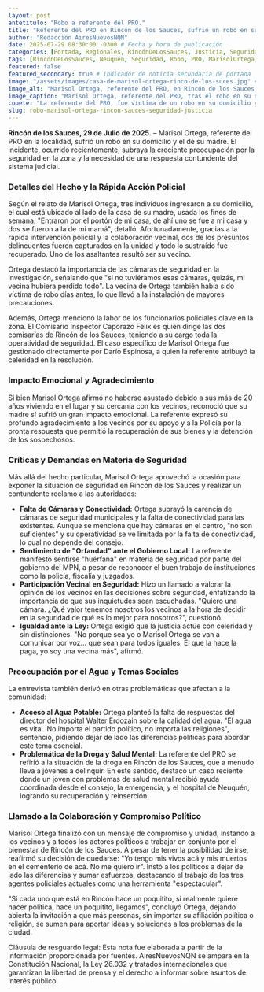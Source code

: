 ```yaml
---
layout: post
antetitulo: "Robo a referente del PRO."
title: "Referente del PRO en Rincón de los Sauces, sufrió un robo en su domicilio y reclamo más seguridad y justicia."
author: "Redacción AiresNuevosNQN"
date: 2025-07-29 08:30:00 -0300 # Fecha y hora de publicación
categories: [Portada, Regionales, RincónDeLosSauces, Justicia, Seguridad]
tags: [RincónDeLosSauces, Neuquén, Seguridad, Robo, PRO, MarisolOrtega, Justicia, Policía, Delincuencia, AguaPotable, SaludMental]
featured: false
featured_secondary: true # Indicador de noticia secundaria de portada
image: "/assets/images/casa-de-marisol-ortega-rinco-de-los-suces.jpg" # RUTA DE LA IMAGEN (SUGERENCIA: 400px x 300px - proporción 4:3 para portada secundaria) [cite: 2025-06-07]
image_alt: "Marisol Ortega, referente del PRO, en Rincón de los Sauces."
image_caption: "Marisol Ortega, referente del PRO, tras el robo en su domicilio y el de su madre en Rincón de los Sauces."
copete: "La referente del PRO, fue víctima de un robo en su domicilio y en el de su madre en Rincón de los Sauces. El incidente ha puesto de manifiesto no solo la vulnerabilidad ante la delincuencia sino también la urgente necesidad de mejoras en la seguridad de la localidad."
slug: robo-marisol-ortega-rincon-sauces-seguridad-justicia
---
```


**Rincón de los Sauces, 29 de Julio de 2025.** – Marisol Ortega, referente del PRO en la localidad, sufrió un robo en su domicilio y el de su madre. El incidente, ocurrido recientemente, subraya la creciente preocupación por la seguridad en la zona y la necesidad de una respuesta contundente del sistema judicial.

### Detalles del Hecho y la Rápida Acción Policial

Según el relato de Marisol Ortega, tres individuos ingresaron a su domicilio, el cual está ubicado al lado de la casa de su madre, usada los fines de semana. "Entraron por el portón de mi casa, de ahí uno se fue a mi casa y dos se fueron a la de mi mamá", detalló. Afortunadamente, gracias a la rápida intervención policial y la colaboración vecinal, dos de los presuntos delincuentes fueron capturados en la unidad y todo lo sustraído fue recuperado. Uno de los asaltantes resultó ser su vecino.

Ortega destacó la importancia de las cámaras de seguridad en la investigación, señalando que "si no tuviéramos esas cámaras, quizás, mi vecina hubiera perdido todo". La vecina de Ortega también había sido víctima de robo días antes, lo que llevó a la instalación de mayores precauciones.

Además, Ortega mencionó la labor de los funcionarios policiales clave en la zona. El Comisario Inspector Caporazo Félix es quien dirige las dos comisarías de Rincón de los Sauces, teniendo a su cargo toda la operatividad de seguridad. El caso específico de Marisol Ortega fue gestionado directamente por Darío Espinosa, a quien la referente atribuyó la celeridad en la resolución.

### Impacto Emocional y Agradecimiento

Si bien Marisol Ortega afirmó no haberse asustado debido a sus más de 20 años viviendo en el lugar y su cercanía con los vecinos, reconoció que su madre sí sufrió un gran impacto emocional. La referente expresó su profundo agradecimiento a los vecinos por su apoyo y a la Policía por la pronta respuesta que permitió la recuperación de sus bienes y la detención de los sospechosos.

### Críticas y Demandas en Materia de Seguridad

Más allá del hecho particular, Marisol Ortega aprovechó la ocasión para exponer la situación de seguridad en Rincón de los Sauces y realizar un contundente reclamo a las autoridades:

* **Falta de Cámaras y Conectividad:** Ortega subrayó la carencia de cámaras de seguridad municipales y la falta de conectividad para las existentes. Aunque se menciona que hay cámaras en el centro, "no son suficientes" y su operatividad se ve limitada por la falta de conectividad, lo cual no depende del consejo.
* **Sentimiento de "Orfandad" ante el Gobierno Local:** La referente manifestó sentirse "huérfana" en materia de seguridad por parte del gobierno del MPN, a pesar de reconocer el buen trabajo de instituciones como la policía, fiscalía y juzgados.
* **Participación Vecinal en Seguridad:** Hizo un llamado a valorar la opinión de los vecinos en las decisiones sobre seguridad, enfatizando la importancia de que sus inquietudes sean escuchadas. "Quiero una cámara. ¿Qué valor tenemos nosotros los vecinos a la hora de decidir en la seguridad de qué es lo mejor para nosotros?", cuestionó.
* **Igualdad ante la Ley:** Ortega exigió que la justicia actúe con celeridad y sin distinciones. "No porque sea yo o Marisol Ortega se van a comunicar por voz... que sean para todos iguales. El que la hace la paga, yo soy una vecina más", afirmó.

### Preocupación por el Agua y Temas Sociales

La entrevista también derivó en otras problemáticas que afectan a la comunidad:

* **Acceso al Agua Potable:** Ortega planteó la falta de respuestas del director del hospital Walter Erdozain sobre la calidad del agua. "El agua es vital. No importa el partido político, no importa las religiones", sentenció, pidiendo dejar de lado las diferencias políticas para abordar este tema esencial.
* **Problemática de la Droga y Salud Mental:** La referente del PRO se refirió a la situación de la droga en Rincón de los Sauces, que a menudo lleva a jóvenes a delinquir. En este sentido, destacó un caso reciente donde un joven con problemas de salud mental recibió ayuda coordinada desde el consejo, la emergencia, y el hospital de Neuquén, logrando su recuperación y reinserción.

### Llamado a la Colaboración y Compromiso Político

Marisol Ortega finalizó con un mensaje de compromiso y unidad, instando a los vecinos y a todos los actores políticos a trabajar en conjunto por el bienestar de Rincón de los Sauces. A pesar de tener la posibilidad de irse, reafirmó su decisión de quedarse: "Yo tengo mis vivos acá y mis muertos en el cementerio de acá. No me quiero ir". Instó a los políticos a dejar de lado las diferencias y sumar esfuerzos, destacando el trabajo de los tres agentes policiales actuales como una herramienta "espectacular".

"Si cada uno que está en Rincón hace un poquitito, si realmente quiere hacer política, hace un poquitito, llegamos", concluyó Ortega, dejando abierta la invitación a que más personas, sin importar su afiliación política o religión, se sumen para aportar ideas y soluciones a los problemas de la ciudad.

Cláusula de resguardo legal:
Esta nota fue elaborada a partir de la información proporcionada por fuentes. AiresNuevosNQN se ampara en la Constitución Nacional, la Ley 26.032 y tratados internacionales que garantizan la libertad de prensa y el derecho a informar sobre asuntos de interés público.